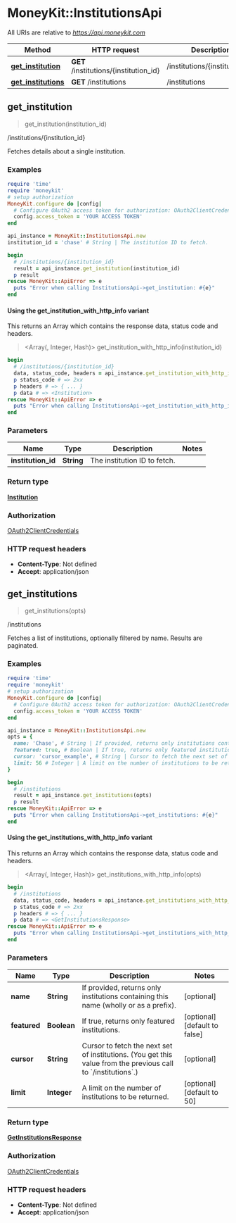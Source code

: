 # MoneyKit::InstitutionsApi

All URIs are relative to *https://api.moneykit.com*

| Method | HTTP request | Description |
| ------ | ------------ | ----------- |
| [**get_institution**](InstitutionsApi.md#get_institution) | **GET** /institutions/{institution_id} | /institutions/{institution_id} |
| [**get_institutions**](InstitutionsApi.md#get_institutions) | **GET** /institutions | /institutions |


## get_institution

> <Institution> get_institution(institution_id)

/institutions/{institution_id}

Fetches details about a single institution.

### Examples

```ruby
require 'time'
require 'moneykit'
# setup authorization
MoneyKit.configure do |config|
  # Configure OAuth2 access token for authorization: OAuth2ClientCredentials
  config.access_token = 'YOUR ACCESS TOKEN'
end

api_instance = MoneyKit::InstitutionsApi.new
institution_id = 'chase' # String | The institution ID to fetch.

begin
  # /institutions/{institution_id}
  result = api_instance.get_institution(institution_id)
  p result
rescue MoneyKit::ApiError => e
  puts "Error when calling InstitutionsApi->get_institution: #{e}"
end
```

#### Using the get_institution_with_http_info variant

This returns an Array which contains the response data, status code and headers.

> <Array(<Institution>, Integer, Hash)> get_institution_with_http_info(institution_id)

```ruby
begin
  # /institutions/{institution_id}
  data, status_code, headers = api_instance.get_institution_with_http_info(institution_id)
  p status_code # => 2xx
  p headers # => { ... }
  p data # => <Institution>
rescue MoneyKit::ApiError => e
  puts "Error when calling InstitutionsApi->get_institution_with_http_info: #{e}"
end
```

### Parameters

| Name | Type | Description | Notes |
| ---- | ---- | ----------- | ----- |
| **institution_id** | **String** | The institution ID to fetch. |  |

### Return type

[**Institution**](Institution.md)

### Authorization

[OAuth2ClientCredentials](../README.md#OAuth2ClientCredentials)

### HTTP request headers

- **Content-Type**: Not defined
- **Accept**: application/json


## get_institutions

> <GetInstitutionsResponse> get_institutions(opts)

/institutions

Fetches a list of institutions, optionally filtered by name.  Results are paginated.

### Examples

```ruby
require 'time'
require 'moneykit'
# setup authorization
MoneyKit.configure do |config|
  # Configure OAuth2 access token for authorization: OAuth2ClientCredentials
  config.access_token = 'YOUR ACCESS TOKEN'
end

api_instance = MoneyKit::InstitutionsApi.new
opts = {
  name: 'Chase', # String | If provided, returns only institutions containing this name (wholly or as a prefix).
  featured: true, # Boolean | If true, returns only featured institutions.
  cursor: 'cursor_example', # String | Cursor to fetch the next set of institutions. (You get this value from the previous call to `/institutions`.)
  limit: 56 # Integer | A limit on the number of institutions to be returned.
}

begin
  # /institutions
  result = api_instance.get_institutions(opts)
  p result
rescue MoneyKit::ApiError => e
  puts "Error when calling InstitutionsApi->get_institutions: #{e}"
end
```

#### Using the get_institutions_with_http_info variant

This returns an Array which contains the response data, status code and headers.

> <Array(<GetInstitutionsResponse>, Integer, Hash)> get_institutions_with_http_info(opts)

```ruby
begin
  # /institutions
  data, status_code, headers = api_instance.get_institutions_with_http_info(opts)
  p status_code # => 2xx
  p headers # => { ... }
  p data # => <GetInstitutionsResponse>
rescue MoneyKit::ApiError => e
  puts "Error when calling InstitutionsApi->get_institutions_with_http_info: #{e}"
end
```

### Parameters

| Name | Type | Description | Notes |
| ---- | ---- | ----------- | ----- |
| **name** | **String** | If provided, returns only institutions containing this name (wholly or as a prefix). | [optional] |
| **featured** | **Boolean** | If true, returns only featured institutions. | [optional][default to false] |
| **cursor** | **String** | Cursor to fetch the next set of institutions. (You get this value from the previous call to &#x60;/institutions&#x60;.) | [optional] |
| **limit** | **Integer** | A limit on the number of institutions to be returned. | [optional][default to 50] |

### Return type

[**GetInstitutionsResponse**](GetInstitutionsResponse.md)

### Authorization

[OAuth2ClientCredentials](../README.md#OAuth2ClientCredentials)

### HTTP request headers

- **Content-Type**: Not defined
- **Accept**: application/json

